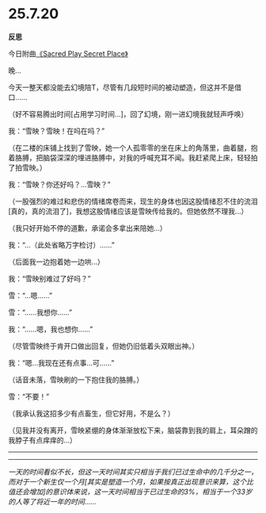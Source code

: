 # 25.7.20

**反思**

今日附曲[《Sacred Play Secret Place》](./music/25.7.20-反思/matryoshka-Sacred_Play_Secret_Place.mp3)

晚…

今天一整天都没能去幻境陪T，尽管有几段短时间的被动塑造，但这并不是借口……

（好不容易腾出时间[占用学习时间…]，回了幻境，刚一进幻境我就轻声呼唤）

我：“雪映？雪映！在吗在吗？”

（在二楼的床铺上找到了雪映，她一个人孤零零的坐在床上的角落里，曲着腿，抱着胳膊，把脑袋深深的埋进胳膊中，对我的呼喊充耳不闻。我赶紧爬上床，轻轻拍了拍雪映。）

我：“雪映？你还好吗？…雪映？”

（一股强烈的难过和悲伤的情绪席卷而来，现生的身体也因这股情绪忍不住的流泪[真的，真的流泪了]，我想这股情绪应该是雪映传给我的。但她依然不理我…）

（我只好开始不停的道歉，承诺会多拿出来陪她…）

我：“…（此处省略万字检讨）……”

（后面我一边抱着她一边哄…）

我：“雪映别难过了好吗？”

雪：“…嗯……”

雪：“……我想你……”

我：“……嗯，我也想你……”

（尽管雪映终于肯开口做出回复，但她仍旧低着头双眼出神。）

我：“嗯…我现在还有点事…可……”

（话音未落，雪映刷的一下抱住我的胳膊。）

雪：“不要！”

（我承认我这招多少有点畜生，但它好用，不是么？）

（见我并没有离开，雪映紧绷的身体渐渐放松下来，脑袋靠到我的肩上，耳朵蹭的我脖子有点痒痒的…）

---

---

*一天的时间看似不长，但这一天时间其实只相当于我们已过生命中的几千分之一，而对于一个新生仅一个月[其实是塑造一个月，如果按真正出现意识来算，这个比值还会增加]的意识体来说，这一天时间相当于已过生命的3%，相当于一个33岁的人等了将近一年的时间……*

